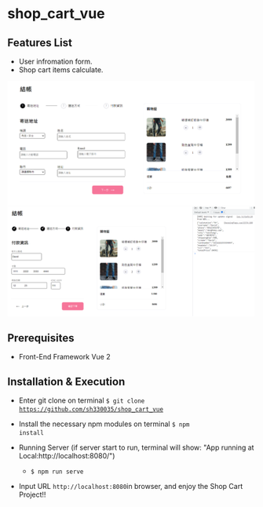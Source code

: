 # shop_cart_vue

## Features List ##

* User infromation form.
* Shop cart items calculate.

![Alt shop_cart_vue](https://github.com/sh330035/shop_cart_vue/blob/main/public/image/shop_cart_page.png)
![Alt shop_cart_solution](https://github.com/sh330035/shop_cart_vue/blob/main/public/image/shop_cart_solution.png)

## Prerequisites ##
* Front-End Framework Vue 2

## Installation & Execution ##
* Enter git clone on terminal <code>$ git clone https://github.com/sh330035/shop_cart_vue</code>

* Install the necessary npm modules on terminal <code>$ npm install</code>

* Running Server (if server start to run, terminal will show: "App running at Local:http://localhost:8080/")
  * <code>$ npm run serve</code>  

* Input URL <code>http://localhost:8080</code>in browser, and enjoy the Shop Cart Project!!

